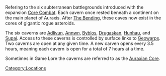 Refering to the six subterranean battlegrounds introduced with the
expansion [Core Combat](Core_Combat.md). Each cavern once rested
beneath a continent on the main planet of Auraxis. After [The
Bending](The_Bending.md), these caves now exist in the cores of
gigantic rogue asteroids.

The six caverns are [Adlivun](Adlivun.md),
[Annwn](Annwn.md), [Byblos](Byblos.md),
[Drugaskan](Drugaskan.md), [Hunhau](Hunhau.md), and
[Supai](Supai.md). Access to these caverns is controlled by
surface links to [Geowarps](Geowarp.md). Two caverns are open at
any given time. A new carven opens every 3.5 hours, meaning each cavern
is open for a total of 7 hours at a time.

Sometimes in Game Lore the caverns are referred to as the [Auraxian
Core](Auraxian_Core.md).

[Category:Locations](Category:Locations.md)
